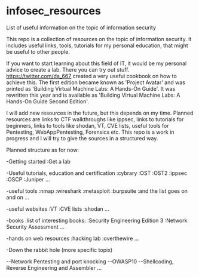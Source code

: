 # infosec_resources
List of useful information on the topic of information security

This repo is a collection of resources on the topic of information security. It includes useful links, tools, tutorials for my personal education, that might be useful to other people.

If you want to start learning about this field of IT, it would be my personal advice to create a lab. There you can try out stuff. https://twitter.com/da_667 created a very useful cookbook on how to achieve this. The first edition became known as 'Project Avatar' and was printed as 'Building Virtual Machine Labs: A Hands-On Guide'. It was rewritten this year and is available as 'Building Virtual Machine Labs: A Hands-On Guide Second Edition'.

I will add new resources in the future, but this depends on my time. Planned resources are links to CTF walkthroughs like ippsec, links to tutorials for beginners, links to tools like shodan, VT, CVE lists, useful tools for Pentesting, WebAppPentesting, Forensics etc. This repo is a work in progress and I will try to give the sources in a structured way.

Planned structure as for now:

-Getting started
  :Get a lab
  
-Useful tutorials, education and certification
  :cybrary
  :OST
  :OST2
  :ippsec
  :OSCP
  :Juniper
  ...
  
-useful tools
  :nmap
  :wireshark
  :metasploit
  :burpsuite
  :and the list goes on and on ...
  
-useful websites
  :VT
  :CVE lists
  :shodan
  ...
  
-books
  :list of interesting books:
  :Security Engineering Edition 3
  :Network Security Assessment
  ...
  

-hands on web resources
  :hacking lab
  :overthewire
  ...
  
  
-Down the rabbit hole (more specific topix)

  --Network Pentesting and port knocking
  --OWASP10
  --Shellcoding, Reverse Engineering and Assembler
  ...

